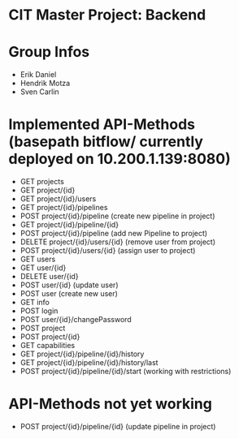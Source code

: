 # CIT Master Project: Backend

# Group Infos

* Erik Daniel
* Hendrik Motza
* Sven Carlin

# Implemented API-Methods (basepath bitflow/ currently deployed on 10.200.1.139:8080)

* GET projects
* GET project/{id}
* GET project/{id}/users
* GET project/{id}/pipelines
* POST project/{id}/pipeline (create new pipeline in project)
* GET project/{id}/pipeline/{id}
* POST project/{id}/pipeline (add new Pipeline to project)
* DELETE project/{id}/users/{id} (remove user from project)
* POST project/{id}/users/{id} (assign user to project)
* GET users
* GET user/{id}
* DELETE user/{id}
* POST user/{id} (update user)
* POST user (create new user)
* GET info
* POST login
* POST user/{id}/changePassword
* POST project
* POST project/{id}
* GET capabilities
* GET project/{id}/pipeline/{id}/history
* GET project/{id}/pipeline/{id}/history/last 
* POST project/{id}/pipeline/{id}/start (working with restrictions)


# API-Methods not yet working

* POST project/{id}/pipeline/{id} (update pipeline in project)

